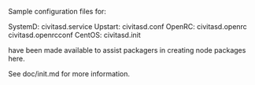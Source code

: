Sample configuration files for:

SystemD: civitasd.service
Upstart: civitasd.conf
OpenRC:  civitasd.openrc
         civitasd.openrcconf
CentOS:  civitasd.init

have been made available to assist packagers in creating node packages here.

See doc/init.md for more information.
